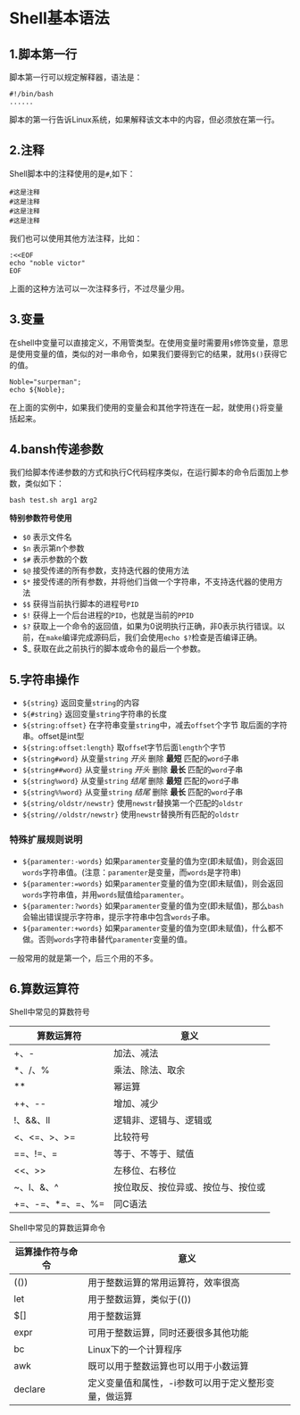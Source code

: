 # Shell基本语法
## 1.脚本第一行
脚本第一行可以规定解释器，语法是：<br>
```shell
#!/bin/bash
......
```
脚本的第一行告诉Linux系统，如果解释该文本中的内容，但必须放在第一行。<br>

## 2.注释
Shell脚本中的注释使用的是``#``,如下：<br>
```shell
#这是注释
#这是注释
#这是注释
#这是注释
```

我们也可以使用其他方法注释，比如：<br>
```shell
:<<EOF
echo "noble victor"
EOF
```
上面的这种方法可以一次注释多行，不过尽量少用。<br>

## 3.变量
在shell中变量可以直接定义，不用管类型。在使用变量时需要用``$``修饰变量，意思是使用变量的值，类似的对一串命令，如果我们要得到它的结果，就用``$()``获得它的值。<br>
```shell
Noble="surperman";
echo ${Noble};
```
在上面的实例中，如果我们使用的变量会和其他字符连在一起，就使用``{}``将变量括起来。<br>

## 4.bansh传递参数
我们给脚本传递参数的方式和执行C代码程序类似，在运行脚本的命令后面加上参数，类似如下：<br>
```shell
bash test.sh arg1 arg2
```

__特别参数符号使用__<br>
- ``$0`` 表示文件名
- ``$n`` 表示第n个参数
- ``$#`` 表示参数的个数
- ``$@`` 接受传递的所有参数，支持迭代器的使用方法
- ``$*`` 接受传递的所有参数，并将他们当做一个字符串，不支持迭代器的使用方法
- ``$$`` 获得当前执行脚本的进程号``PID``
- ``$!`` 获得上一个后台进程的``PID``，也就是当前的``PPID``
- ``$?`` 获取上一个命令的返回值，如果为0说明执行正确，非0表示执行错误。以前，在``make``编译完成源码后，我们会使用``echo $?``检查是否编译正确。
- $_ 获取在此之前执行的脚本或命令的最后一个参数。

## 5.字符串操作
- ``${string}`` 返回变量``string``的内容
- ``${#string}`` 返回变量``string``字符串的长度
- ``${string:offset}`` 在字符串变量``string``中，减去``offset``个字节 取后面的字符串。offset是int型
- ``${string:offset:length}`` 取``offse``t字节后面``length``个字节
- ``${string#word}`` 从变量``string`` *开头* 删除 **最短** 匹配的``word``子串
- ``${string##word}`` 从变量``string`` *开头* 删除 **最长** 匹配的``word``子串
- ``${string%word}`` 从变量``string`` *结尾* 删除 **最短** 匹配的``word``子串
- ``${string%%word}`` 从变量``string`` *结尾* 删除 **最长** 匹配的``word``子串
- ``${string/oldstr/newstr}`` 使用``newstr``替换第一个匹配的``oldstr``
- ``${string//oldstr/newstr}`` 使用``newstr``替换所有匹配的``oldstr``

### 特殊扩展规则说明
- ``${paramenter:-words}`` 如果``paramenter``变量的值为空(即未赋值)，则会返回``words``字符串值。(注意：``paramenter``是变量，而``words``是字符串)
- ``${paramenter:=words}`` 如果``paramenter``变量的值为空(即未赋值)，则会返回``words``字符串值，并用``words``赋值给``paramenter``。
- ``${paramenter:?words}`` 如果``paramenter``变量的值为空(即未赋值)，那么``bash``会输出错误提示字符串，提示字符串中包含``words``子串。
- ``${paramenter:+words}`` 如果``paramenter``变量的值为空(即未赋值)，什么都不做。否则``words``字符串替代``paramenter``变量的值。

一般常用的就是第一个，后三个用的不多。<br>

## 6.算数运算符
Shell中常见的算数符号<br>

|算数运算符|意义|
|---------|----|
| +、-  | 加法、减法  |
| *、/、%  | 乘法、除法、取余  |
| **  | 幂运算  |
| ++、--  | 增加、减少  |
| !、&&、ll  | 逻辑非、逻辑与、逻辑或  |
| <、<=、>、>=  | 比较符号  |
| ==、!=、=  | 等于、不等于、赋值  |
| <<、>>  | 左移位、右移位  |
| ~、l、&、^  | 按位取反、按位异或、按位与、按位或  |
| +=、-=、*=、\=、%=  | 同C语法  |


Shell中常见的算数运算命令<br>

|运算操作符与命令|意义|
|--------------|----|
| (())  | 用于整数运算的常用运算符，效率很高  |
| let  | 用于整数运算，类似于(())  |
| $[]  | 用于整数运算  |
| expr  | 可用于整数运算，同时还要很多其他功能  |
| bc  | Linux下的一个计算程序  |
| awk  | 既可以用于整数运算也可以用于小数运算  |
| declare  | 定义变量值和属性，-i参数可以用于定义整形变量，做运算  |
